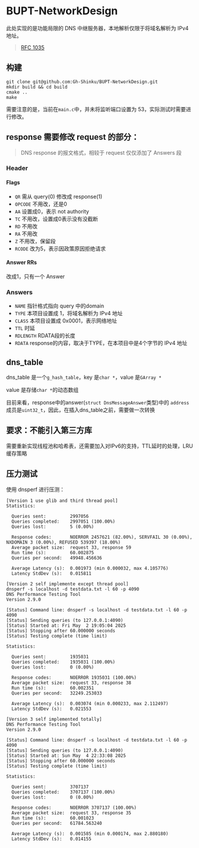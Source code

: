 # BUPT-NetworkDesign

此处实现的是功能局限的 DNS 中继服务器，本地解析仅限于将域名解析为 IPv4 地址。

> [RFC 1035](https://datatracker.ietf.org/doc/html/rfc1035)

## 构建
```
git clone git@github.com:Gh-Shinku/BUPT-NetworkDesign.git
mkdir build && cd build
cmake ..
make
```
需要注意的是，当前在`main.c`中，并未将监听端口设置为 53，实际测试时需要进行修改。

## response 需要修改 request 的部分：
> DNS response 的报文格式，相较于 request 仅仅添加了 Answers 段
### Header
#### Flags
* `QR` 需从 query(0) 修改成 response(1)
* `OPCODE` 不用改，还是0
* `AA` 设置成0，表示 not authority
* `TC` 不用改，设置成0表示没有没截断
* `RD` 不用改
* `RA` 不用改
* `Z`  不用改，保留段
* `RCODE` 改为5，表示因政策原因拒绝请求
#### Answer RRs
改成1，只有一个 Answer

### Answers
* `NAME` 指针格式指向 query 中的domain
* `TYPE` 本项目设置成 1，将域名解析为 IPv4 地址
* `CLASS` 本项目设置成 0x0001，表示网络地址
* `TTL` 时延
* `RDLENGTH` RDATA段的长度
* `RDATA` response的内容，取决于TYPE，在本项目中是4个字节的 IPv4 地址

## dns_table
dns_table 是一个`g_hash_table`，key 是`char *`，value 是`GArray *`

value 是存储`char *`的动态数组

目前来看，response中的answer(`struct DnsMessageAnswer`类型)中的
`address`成员是`uint32_t`，因此，在插入dns_table之前，需要做一次转换

## 要求：不能引入第三方库
需要重新实现线程池和哈希表，还需要加入对IPv6的支持，TTL延时的处理，LRU 缓存策略

## 压力测试
使用 dnsperf 进行压测：
```
[Version 1 use glib and third thread pool]
Statistics:

  Queries sent:         2997056
  Queries completed:    2997051 (100.00%)
  Queries lost:         5 (0.00%)

  Response codes:       NOERROR 2457621 (82.00%), SERVFAIL 30 (0.00%), NXDOMAIN 3 (0.00%), REFUSED 539397 (18.00%)
  Average packet size:  request 33, response 59
  Run time (s):         60.002875
  Queries per second:   49948.456636

  Average Latency (s):  0.001973 (min 0.000032, max 4.105776)
  Latency StdDev (s):   0.015811

[Version 2 self implemente except thread pool]
dnsperf -s localhost -d testdata.txt -l 60 -p 4090
DNS Performance Testing Tool
Version 2.9.0

[Status] Command line: dnsperf -s localhost -d testdata.txt -l 60 -p 4090
[Status] Sending queries (to 127.0.0.1:4090)
[Status] Started at: Fri May  2 19:05:04 2025
[Status] Stopping after 60.000000 seconds
[Status] Testing complete (time limit)

Statistics:

  Queries sent:         1935031
  Queries completed:    1935031 (100.00%)
  Queries lost:         0 (0.00%)

  Response codes:       NOERROR 1935031 (100.00%)
  Average packet size:  request 33, response 38
  Run time (s):         60.002351
  Queries per second:   32249.253033

  Average Latency (s):  0.003074 (min 0.000233, max 2.112497)
  Latency StdDev (s):   0.021553

[Version 3 self implemented totally]
DNS Performance Testing Tool
Version 2.9.0

[Status] Command line: dnsperf -s localhost -d testdata.txt -l 60 -p 4090
[Status] Sending queries (to 127.0.0.1:4090)
[Status] Started at: Sun May  4 22:33:08 2025
[Status] Stopping after 60.000000 seconds
[Status] Testing complete (time limit)

Statistics:

  Queries sent:         3707137
  Queries completed:    3707137 (100.00%)
  Queries lost:         0 (0.00%)

  Response codes:       NOERROR 3707137 (100.00%)
  Average packet size:  request 33, response 35
  Run time (s):         60.001023
  Queries per second:   61784.563240

  Average Latency (s):  0.001585 (min 0.000174, max 2.880180)
  Latency StdDev (s):   0.014155
```
